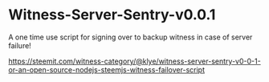 # Witness-Server-Sentry-v0.0.1
A one time use script for signing over to backup witness in case of server failure!

https://steemit.com/witness-category/@klye/witness-server-sentry-v0-0-1-or-an-open-source-nodejs-steemjs-witness-failover-script
